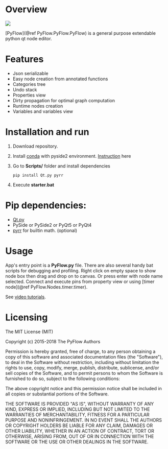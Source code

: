 # Overview

![](logoBp.png)

[PyFlow](@ref PyFlow.PyFlow.PyFlow) is a general purpose extendable python qt node editor.

# Features
- Json serializable
- Easy node creation from annotated functions
- Categories tree
- Undo stack
- Properties view
- Dirty propagation for optimal graph computation
- Runtime nodes creation
- Variables and variables view

# Installation and run
1. Download repository.
2. Install [conda](https://conda.io/docs/)  with pyside2 environment. [Instruction](https://fredrikaverpil.github.io/2017/08/28/pyside2-easy-install/) here
3. Go to **Scripts/** folder and install dependencies
	```
    pip install Qt.py pyrr
	```

4. Execute **starter.bat**


# Pip dependencies:
- [Qt.py](https://github.com/mottosso/Qt.py)
- PySide or PySide2 or PyQt5 or PyQt4
- [pyrr](https://github.com/adamlwgriffiths/Pyrr) for builtin math. (optional)

# Usage
App's entry point is a **PyFlow.py** file. There are also several handy bat scripts for debugging and profiling.
Right click on empty space to show node box then drag and drop on to canvas. Or press enter with node name selected.
Connect and execute pins from property view or using [timer node](@ref PyFlow.Nodes.timer.timer).

See [video tutorials](http://blank.org/).

# Licensing
The MIT License (MIT)

Copyright (c) 2015-2018 The PyFlow Authors

Permission is hereby granted, free of charge, to any person obtaining a copy
of this software and associated documentation files (the "Software"), to deal
in the Software without restriction, including without limitation the rights
to use, copy, modify, merge, publish, distribute, sublicense, and/or sell
copies of the Software, and to permit persons to whom the Software is
furnished to do so, subject to the following conditions:

The above copyright notice and this permission notice shall be included in
all copies or substantial portions of the Software.

THE SOFTWARE IS PROVIDED "AS IS", WITHOUT WARRANTY OF ANY KIND, EXPRESS OR
IMPLIED, INCLUDING BUT NOT LIMITED TO THE WARRANTIES OF MERCHANTABILITY,
FITNESS FOR A PARTICULAR PURPOSE AND NONINFRINGEMENT. IN NO EVENT SHALL THE
AUTHORS OR COPYRIGHT HOLDERS BE LIABLE FOR ANY CLAIM, DAMAGES OR OTHER
LIABILITY, WHETHER IN AN ACTION OF CONTRACT, TORT OR OTHERWISE, ARISING FROM,
OUT OF OR IN CONNECTION WITH THE SOFTWARE OR THE USE OR OTHER DEALINGS IN
THE SOFTWARE.
